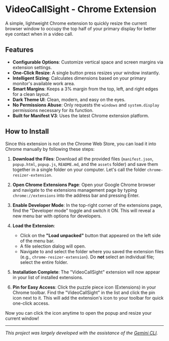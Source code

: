 # VideoCallSight - Chrome Extension

A simple, lightweight Chrome extension to quickly resize the current browser window to occupy the top half of your primary display for better eye contact when in a video call.

## Features

-   **Configurable Options**: Customize vertical space and screen margins via extension settings.
-   **One-Click Resize**: A single button press resizes your window instantly.
-   **Intelligent Sizing**: Calculates dimensions based on your primary monitor's available work area.
-   **Smart Margins**: Keeps a 3% margin from the top, left, and right edges for a clean layout.
-   **Dark Theme UI**: Clean, modern, and easy on the eyes.
-   **No Permissions Abuse**: Only requests the `windows` and `system.display` permissions necessary for its function.
-   **Built for Manifest V3**: Uses the latest Chrome extension platform.

## How to Install

Since this extension is not on the Chrome Web Store, you can load it into Chrome manually by following these steps:

1.  **Download the Files**: Download all the provided files (`manifest.json`, `popup.html`, `popup.js`, `README.md`, and the `assets` folder) and save them together in a single folder on your computer. Let's call the folder `chrome-resizer-extension`.

2.  **Open Chrome Extensions Page**: Open your Google Chrome browser and navigate to the extensions management page by typing `chrome://extensions` into the address bar and pressing Enter.

3.  **Enable Developer Mode**: In the top-right corner of the extensions page, find the "Developer mode" toggle and switch it ON. This will reveal a new menu bar with options for developers.

    

4.  **Load the Extension**:
    -   Click on the **"Load unpacked"** button that appeared on the left side of the menu bar.
    -   A file selection dialog will open.
    -   Navigate to and select the folder where you saved the extension files (e.g., `chrome-resizer-extension`). Do **not** select an individual file; select the entire folder.

5.  **Installation Complete**: The "VideoCallSight" extension will now appear in your list of installed extensions.

6.  **Pin for Easy Access**: Click the puzzle piece icon (Extensions) in your Chrome toolbar. Find the "VideoCallSight" in the list and click the pin icon next to it. This will add the extension's icon to your toolbar for quick one-click access.

Now you can click the icon anytime to open the popup and resize your current window!

---
*This project was largely developed with the assistance of the [Gemini CLI](https://github.com/google/gemini-cli).*